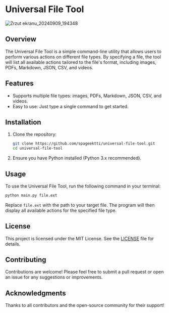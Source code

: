 # Universal File Tool

![Zrzut ekranu_20240909_194348](https://github.com/user-attachments/assets/f712a43e-7874-4c25-a381-551cfadcaa3c)

## Overview

The Universal File Tool is a simple command-line utility that allows users to perform various actions on different file types. By specifying a file, the tool will list all available actions tailored to the file's format, including images, PDFs, Markdown, JSON, CSV, and videos.

## Features

- Supports multiple file types: images, PDFs, Markdown, JSON, CSV, and videos.
- Easy to use: Just type a single command to get started.

## Installation

1. Clone the repository:
   ```bash
   git clone https://github.com/spageektti/universal-file-tool.git
   cd universal-file-tool
   ```

2. Ensure you have Python installed (Python 3.x recommended).

## Usage

To use the Universal File Tool, run the following command in your terminal:

```bash
python main.py file.ext
```

Replace `file.ext` with the path to your target file. The program will then display all available actions for the specified file type.

## License

This project is licensed under the MIT License. See the [LICENSE](LICENSE) file for details.

## Contributing

Contributions are welcome! Please feel free to submit a pull request or open an issue for any suggestions or improvements.

## Acknowledgments

Thanks to all contributors and the open-source community for their support!
